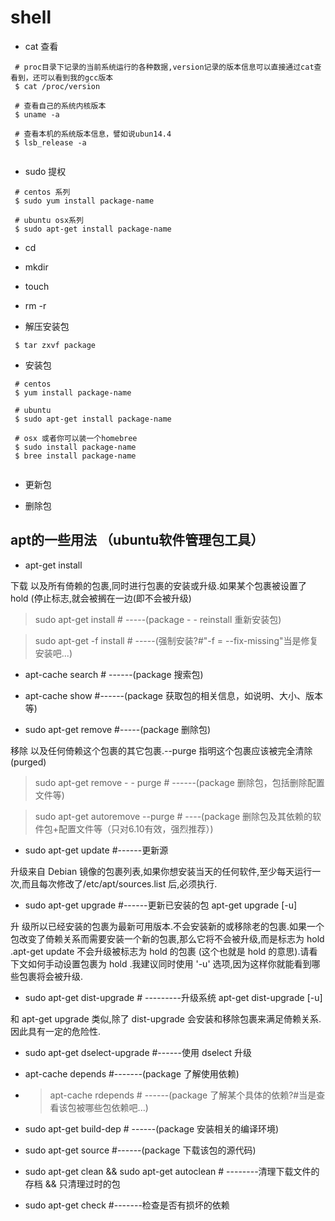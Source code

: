 # shell 
 
 * cat 查看
  
 ```
  # proc目录下记录的当前系统运行的各种数据,version记录的版本信息可以直接通过cat查看到，还可以看到我的gcc版本
  $ cat /proc/version
  
  # 查看自己的系统内核版本
  $ uname -a
  
  # 查看本机的系统版本信息，譬如说ubun14.4
  $ lsb_release -a
   
 ```


 * sudo 提权
 
 ```
  # centos 系列
  $ sudo yum install package-name
  
  # ubuntu osx系列
  $ sudo apt-get install package-name
 ```
 * cd
 
 * mkdir
 
 * touch
 
 * rm -r 
 
 *  解压安装包

 ```
  $ tar zxvf package
 ```

 * 安装包
 
 ```
  # centos
  $ yum install package-name 
  
  # ubuntu 
  $ sudo apt-get install package-name
  
  # osx 或者你可以装一个homebree
  $ sudo install package-name 
  $ bree install package-name
   
 ```
 * 更新包
 
 * 删除包
 
## apt的一些用法 （ubuntu软件管理包工具）

 * apt-get install <package>
  
  下载 <package> 以及所有倚赖的包裹,同时进行包裹的安装或升级.如果某个包裹被设置了 hold (停止标志,就会被搁在一边(即不会被升级)
  
  > sudo apt-get install # -----(package - - reinstall 重新安装包)
  
  > sudo apt-get -f install # -----(强制安装?#"-f = --fix-missing"当是修复安装吧...)
  

 * apt-cache search # ------(package 搜索包)
 
 * apt-cache show #------(package 获取包的相关信息，如说明、大小、版本等)

 * sudo apt-get remove #-----(package 删除包)
  
  移除 <package> 以及任何倚赖这个包裹的其它包裹.--purge 指明这个包裹应该被完全清除 (purged)
  
  > sudo apt-get remove - - purge # ------(package 删除包，包括删除配置文件等)
  
  > sudo apt-get autoremove --purge # ----(package 删除包及其依赖的软件包+配置文件等（只对6.10有效，强烈推荐）)
   

 * sudo apt-get update #------更新源
  
  升级来自 Debian 镜像的包裹列表,如果你想安装当天的任何软件,至少每天运行一次,而且每次修改了/etc/apt/sources.list 后,必须执行.

  * sudo apt-get upgrade #------更新已安装的包 apt-get upgrade [-u]

   升 级所以已经安装的包裹为最新可用版本.不会安装新的或移除老的包裹.如果一个包改变了倚赖关系而需要安装一个新的包裹,那么它将不会被升级,而是标志为 hold .apt-get update 不会升级被标志为 hold 的包裹 (这个也就是 hold 的意思).请看下文如何手动设置包裹为 hold .我建议同时使用 '-u' 选项,因为这样你就能看到哪些包裹将会被升级.

  * sudo apt-get dist-upgrade # ---------升级系统  apt-get dist-upgrade [-u]
   
  和 apt-get upgrade 类似,除了 dist-upgrade 会安装和移除包裹来满足倚赖关系.因此具有一定的危险性.
  
* sudo apt-get dselect-upgrade #------使用 dselect 升级
 
* apt-cache depends #-------(package 了解使用依赖)
* 
  > apt-cache rdepends # ------(package 了解某个具体的依赖?#当是查看该包被哪些包依赖吧...)

* sudo apt-get build-dep # ------(package 安装相关的编译环境)

* sudo apt-get source #------(package 下载该包的源代码)

* sudo apt-get clean && sudo apt-get autoclean # --------清理下载文件的存档 && 只清理过时的包

* sudo apt-get check #-------检查是否有损坏的依赖
 



